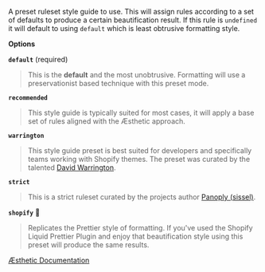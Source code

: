 A preset ruleset style guide to use. This will assign rules according to a set of defaults to produce a certain beautification result. If this rule is `undefined` it will default to using `default` which is least obtrusive formatting style.

**Options**

**`default`** (required)

> This is the **default** and the most unobtrusive. Formatting will use a preservationist based technique with this preset mode.

**`recommended`**

> This style guide is typically suited for most cases, it will apply a base set of rules aligned with the Æsthetic approach.

**`warrington`**

> This style guide preset is best suited for developers and specifically teams working with Shopify themes. The preset was curated by the talented [David Warrington](https://ellodave.dev/).

**`strict`**

> This is a strict ruleset curated by the projects author [Panoply (sissel)](https://github.com/panoply).

**`shopify`** 🤡

> Replicates the Prettier style of formatting. If you've used the Shopify Liquid Prettier Plugin and enjoy that beautification style using this preset will produce the same results.



[Æsthetic Documentation](https://aesthetic.js.org/rules/global/preset/)
